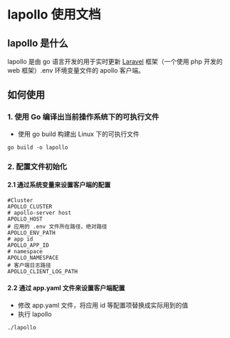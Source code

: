 # lapollo 使用文档

## lapollo 是什么

lapollo 是由 go 语言开发的用于实时更新 [Laravel](https://laravel.com/) 框架（一个使用 php 开发的 web 框架）.env 环境变量文件的 apollo 客户端。

## 如何使用
### 1. 使用 Go 编译出当前操作系统下的可执行文件
- 使用 go build 构建出 Linux 下的可执行文件
```shell script
go build -o lapollo
```
### 2. 配置文件初始化
#### 2.1 通过系统变量来设置客户端的配置
```shell
#Cluster  
APOLLO_CLUSTER  
# apollo-server host   
APOLLO_HOST 
# 应用的 .env 文件所在路径，绝对路径 
APOLLO_ENV_PATH 
# app id   
APOLLO_APP_ID   
# namespace    
APOLLO_NAMESPACE    
# 客户端日志路径  
APOLLO_CLIENT_LOG_PATH  
```
#### 2.2 通过 app.yaml 文件来设置客户端配置
- 修改 app.yaml 文件，将应用 id 等配置项替换成实际用到的值
- 执行 lapollo

```shell script
./lapollo
```